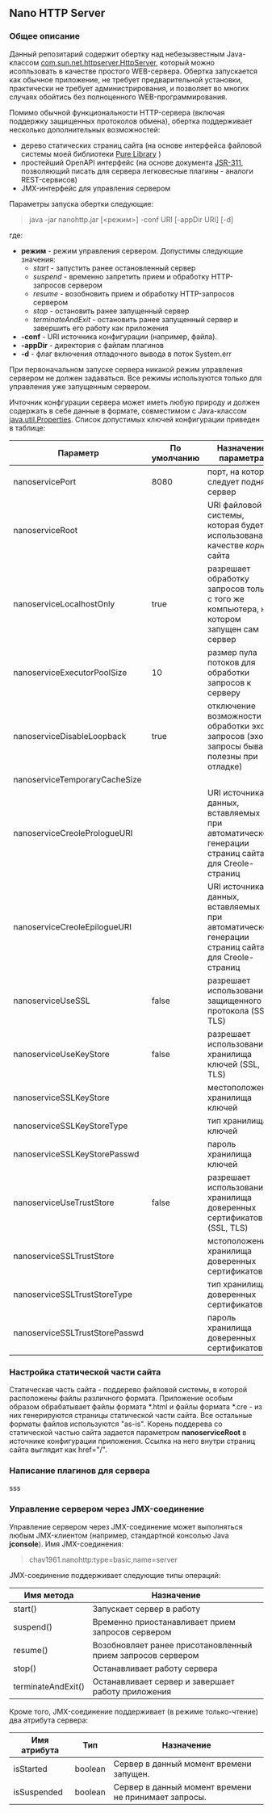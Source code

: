 ## Nano HTTP Server

### Общее описание

Данный репозитарий содержит обертку над небезызвестным Java-классом [com.sun.net.httpserver.HttpServer](https://docs.oracle.com/javase/8/docs/jre/api/net/httpserver/spec/com/sun/net/httpserver/HttpServer.html), который можно исопльзовать в качестве простого WEB-сервера. Обертка запускается как обычное приложение, не требует предварительной установки, практически не требует администрирования, и позволяет во многих случаях обойтись без полноценного WEB-программирования. 

Помимо обычной функциональности HTTP-сервера (включая поддержку защищенных протоколов обмена), обертка поддерживает несколько дополнительных возможностей:

- дерево статических страниц сайта (на основе интерфейса файловой системы моей библиотеки [Pure Library](https://github.com/chav1961/purelib) )
- простейший OpenAPI интерфейс (на основе документа [JSR-311](https://jcp.org/en/jsr/detail?id=311), позволяющий писать для сервера легковесные плагины - аналоги REST-сервисов)
- JMX-интерфейс для управления сервером

Параметры запуска обертки следующие:

> java -jar nanohttp.jar [<режим>] -conf URI \[-appDir URI] \[-d]

где:
- **режим** - режим управления сервером. Допустимы следующие значения:
    - *start* - запустить ранее остановленный сервер
    - *suspend* - временно запретить прием и обработку HTTP-запросов сервером
    - *resume* - возобновить прием и обработку HTTP-запросов сервером
    -	*stop* - остановить ранее запущенный сервер
    -	*terminateAndExit* - остановить ранее запущенный сервер и завершить его работу как приложения
- **-conf** - URI источника конфигурации (например, файла).
- **-appDir** - директория c файлам плагинов
- **-d** - флаг включения отладочного вывода в поток System.err

При первоначальном запуске сервера никакой режим управления сервером не должен задаваться. Все режимы используются только для управления уже запущенным сервером.

Ичточник конфгурации сервера может иметь любую природу и должен содержать в себе данные в формате, совместимом с Java-классом [java.util.Properties](https://en.wikipedia.org/wiki/.properties). Список допустимых ключей конфигурации приведен в таблице:

| Параметр | По умолчанию | Назначение параметра |
|------|-------|-------|
|nanoservicePort | 8080 | порт, на котором следует поднять сервер |
|nanoserviceRoot | | URI файловой системы, которая будет использована в качестве *корня* сайта |
|nanoserviceLocalhostOnly | true | разрешает обработку запросов только с того же компьютера, на котором запущен сам сервер |
|nanoserviceExecutorPoolSize | 10 | размер пула потоков для обработки запросов к серверу |
|nanoserviceDisableLoopback | true | отключение возможности обработки эхо-запросов (эхо-запросы бывают полезны при отладке) |
|nanoserviceTemporaryCacheSize | | |
|nanoserviceCreolePrologueURI | | URI источника данных, вставляемых при автоматической генерации страниц сайта для Creole-страниц |
|nanoserviceCreoleEpilogueURI | | URI источника данных, вставляемых при автоматической генерации страниц сайта для Creole-страниц |
|nanoserviceUseSSL | false | разрешает использование защищенного протокола (SSL, TLS) |
|nanoserviceUseKeyStore | false | разрешает использование хранилища ключей (SSL, TLS) |
|nanoserviceSSLKeyStore | | местоположения хранилища ключей |
|nanoserviceSSLKeyStoreType | | тип хранилища ключей |
|nanoserviceSSLKeyStorePasswd | | пароль хранилища ключей |
|nanoserviceUseTrustStore | false | разрешает использование хранилища доверенных сертификатов (SSL, TLS) |
|nanoserviceSSLTrustStore | | мстоположение хранилища доверенных сертификатов |
|nanoserviceSSLTrustStoreType | | тип хранилища доверенных сертификатов |
|nanoserviceSSLTrustStorePasswd | | пароль хранилища доверенных сертификатов |

### Настройка статической части сайта

Статическая часть сайта - поддерево файловой системы, в которой расположены файлы различного формата. Приложение особым образом обрабатывает
файлы формата \*.html и файлы формата \*.cre - из них генерируются страницы статической части сайта. Все остальные форматы файлов используются
"as-is". Корень поддерева со статической частью сайта задается параметром **nanoserviceRoot** в источнике конфигурации приложения. Ссылка на него
внутри страниц сайта выглядит как href="/".

### Написание плагинов для сервера

sss

### Управление сервером через JMX-соединение

Управление сервером через JMX-соединение может выполняться любым JMX-клиентом (например, стандартной консолью Java **jconsole**). Имя JMX-соединения:

> chav1961.nanohttp:type=basic,name=server

JMX-соединение поддерживает следующие типы операций:

| Имя метода | Назначение |
|------|-------|
| start() | Запускает сервер в работу |
| suspend() | Временно приостанавливает прием запросов сервером |
| resume() | Возобновляет ранее присотановленный прием запросов сервером |
| stop() | Останавливает работу сервера |
| terminateAndExit() | Останавливает сервер и завершает работу приложения |

Кроме того, JMX-соединение поддерживает (в режиме только-чтение) два атрибута сервера:

| Имя атрибута | Тип | Назначение |
|------|-------|-------|
| isStarted | boolean | Сервер в данный момент времени запущен. |
| isSuspended | boolean | Сервер в данный момент времени не принимает запросы. |

